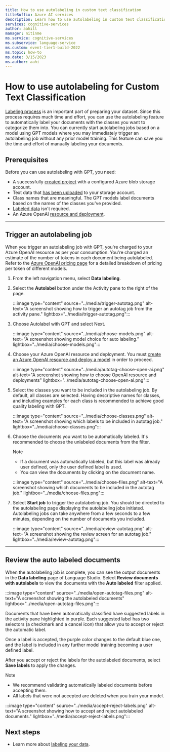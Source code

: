```yaml
---
title: How to use autolabeling in custom text classification
titleSuffix: Azure AI services
description: Learn how to use autolabeling in custom text classification.
services: cognitive-services
author: aahill
manager: nitinme
ms.service: cognitive-services
ms.subservice: language-service
ms.custom: event-tier1-build-2022
ms.topic: how-to
ms.date: 3/15/2023
ms.author: aahi
---
```


# How to use autolabeling for Custom Text Classification

[Labeling process](tag-data.md) is an important part of preparing your dataset. Since this process requires much time and effort, you can use the autolabeling feature to automatically label your documents with the classes you want to categorize them into. You can currently start autolabeling jobs based on a model using GPT models where you may immediately trigger an autolabeling job without any prior model training. This feature can save you the time and effort of manually labeling your documents. 

## Prerequisites

Before you can use autolabeling with GPT, you need:
* A successfully [created project](create-project.md) with a configured Azure blob storage account.
* Text data that [has been uploaded](design-schema.md#data-preparation) to your storage account.
* Class names that are meaningful. The GPT models label documents based on the names of the classes you've provided.
* [Labeled data](tag-data.md) isn't required.
* An Azure OpenAI [resource and deployment](../../../openai/how-to/create-resource.md). 

---

## Trigger an autolabeling job

When you trigger an autolabeling job with GPT, you're charged to your Azure OpenAI resource as per your consumption. You're charged an estimate of the number of tokens in each document being autolabeled. Refer to the [Azure OpenAI pricing page](https://azure.microsoft.com/pricing/details/cognitive-services/openai-service/) for a detailed breakdown of pricing per token of different models.

1.  From the left navigation menu, select **Data labeling**.
2.  Select the **Autolabel** button under the Activity pane to the right of the page.

    :::image type="content" source="../media/trigger-autotag.png" alt-text="A screenshot showing how to trigger an autotag job from the activity pane." lightbox="../media/trigger-autotag.png":::

4. Choose Autolabel with GPT and select Next.

    :::image type="content" source="../media/choose-models.png" alt-text="A screenshot showing model choice for auto labeling." lightbox="../media/choose-models.png":::

5. Choose your Azure OpenAI resource and deployment. You must [create an Azure OpenAI resource and deploy a model](../../../openai/how-to/create-resource.md) in order to proceed.

    :::image type="content" source="../media/autotag-choose-open-ai.png" alt-text="A screenshot showing how to choose OpenAI resource and deployments" lightbox="../media/autotag-choose-open-ai.png":::
    
6. Select the classes you want to be included in the autolabeling job. By default, all classes are selected. Having descriptive names for classes, and including examples for each class is recommended to achieve good quality labeling with GPT.

    :::image type="content" source="../media/choose-classes.png" alt-text="A screenshot showing which labels to be included in autotag job." lightbox="../media/choose-classes.png":::
    
7. Choose the documents you want to be automatically labeled. It's recommended to choose the unlabeled documents from the filter. 

    > [!NOTE]
    > * If a document was automatically labeled, but this label was already user defined, only the user defined label is used.  
    > * You can view the documents by clicking on the document name.
    
    :::image type="content" source="../media/choose-files.png" alt-text="A screenshot showing which documents to be included in the autotag job." lightbox="../media/choose-files.png":::

8.	Select **Start job** to trigger the autolabeling job. 
You should be directed to the autolabeling page displaying the autolabeling jobs initiated. Autolabeling jobs can take anywhere from a few seconds to a few minutes, depending on the number of documents you included. 

    :::image type="content" source="../media/review-autotag.png" alt-text="A screenshot showing the review screen for an autotag job." lightbox="../media/review-autotag.png":::


---

## Review the auto labeled documents

When the autolabeling job is complete, you can see the output documents in the **Data labeling** page of Language Studio. Select **Review documents with autolabels** to view the documents with the **Auto labeled** filter applied.

:::image type="content" source="../media/open-autotag-files.png" alt-text="A screenshot showing the autolabeled documents" lightbox="../media/open-autotag-files.png":::

Documents that have been automatically classified have suggested labels in the activity pane highlighted in purple. Each suggested label has two selectors (a checkmark and a cancel icon) that allow you to accept or reject the automatic label.

Once a label is accepted, the purple color changes to the default blue one, and the label is included in any further model training becoming a user defined label.

After you accept or reject the labels for the autolabeled documents, select **Save labels** to apply the changes.

> [!NOTE]
> * We recommend validating automatically labeled documents before accepting them. 
> * All labels that were not accepted are deleted when you train your model.

:::image type="content" source="../media/accept-reject-labels.png" alt-text="A screenshot showing how to accept and reject autolabeled documents." lightbox="../media/accept-reject-labels.png":::

## Next steps

* Learn more about [labeling your data](tag-data.md).
